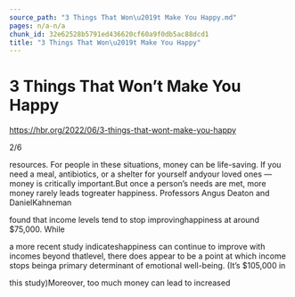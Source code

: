 ```yaml
---
source_path: "3 Things That Won\u2019t Make You Happy.md"
pages: n/a-n/a
chunk_id: 32e62528b5791ed436620cf60a9f0db5ac88dcd1
title: "3 Things That Won\u2019t Make You Happy"
---
```

# 3 Things That Won’t Make You Happy

https://hbr.org/2022/06/3-things-that-wont-make-you-happy

2/6

resources. For people in these situations, money can be life-saving. If you need a meal, antibiotics, or a shelter for yourself andyour loved ones — money is critically important.But once a person’s needs are met, more money rarely leads togreater happiness. Professors Angus Deaton and DanielKahneman

found that income levels tend to stop improvinghappiness at around $75,000. While

a more recent study indicateshappiness can continue to improve with incomes beyond thatlevel, there does appear to be a point at which income stops beinga primary determinant of emotional well-being. (It’s $105,000 in

this study)Moreover, too much money can lead to increased
